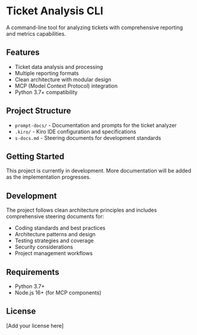 # Ticket Analysis CLI

A command-line tool for analyzing tickets with comprehensive reporting and metrics capabilities.

## Features

- Ticket data analysis and processing
- Multiple reporting formats
- Clean architecture with modular design
- MCP (Model Context Protocol) integration
- Python 3.7+ compatibility

## Project Structure

- `prompt-docs/` - Documentation and prompts for the ticket analyzer
- `.kiro/` - Kiro IDE configuration and specifications
- `s-docs.md` - Steering documents for development standards

## Getting Started

This project is currently in development. More documentation will be added as the implementation progresses.

## Development

The project follows clean architecture principles and includes comprehensive steering documents for:

- Coding standards and best practices
- Architecture patterns and design
- Testing strategies and coverage
- Security considerations
- Project management workflows

## Requirements

- Python 3.7+
- Node.js 16+ (for MCP components)

## License

[Add your license here]